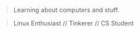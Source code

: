 > Learning about computers and stuff.

> Linux Enthusiast // Tinkerer // CS Student
                                                                                                            


